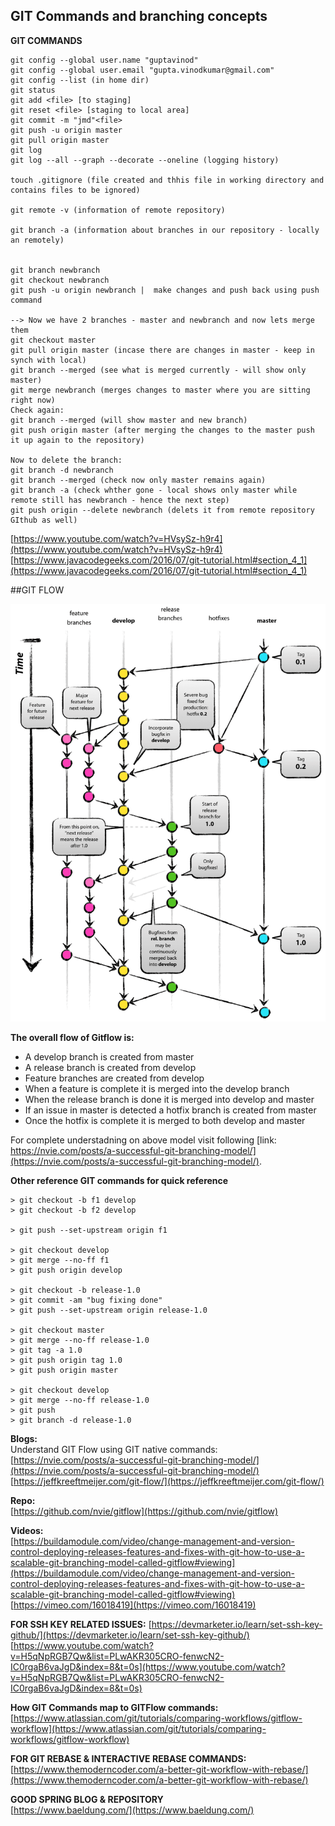 ## GIT Commands and branching concepts

**GIT COMMANDS**
```
git config --global user.name "guptavinod"
git config --global user.email "gupta.vinodkumar@gmail.com"
git config --list (in home dir) 
git status
git add <file> [to staging]
git reset <file> [staging to local area]
git commit -m "jmd"<file>
git push -u origin master 
git pull origin master
git log
git log --all --graph --decorate --oneline (logging history)

touch .gitignore (file created and thhis file in working directory and contains files to be ignored)	

git remote -v (information of remote repository)

git branch -a (information about branches in our repository - locally an remotely)


git branch newbranch
git checkout newbranch 
git push -u origin newbranch |  make changes and push back using push command 

--> Now we have 2 branches - master and newbranch and now lets merge them
git checkout master 
git pull origin master (incase there are changes in master - keep in synch with local)
git branch --merged (see what is merged currently - will show only master)
git merge newbranch (merges changes to master where you are sitting right now)
Check again: 
git branch --merged (will show master and new branch)
git push origin master (after merging the changes to the master push it up again to the repository)
	
Now to delete the branch: 
git branch -d newbranch
git branch --merged (check now only master remains again)
git branch -a (check whther gone - local shows only master while remote still has newbranch - hence the next step) 
git push origin --delete newbranch (delets it from remote repository GIthub as well)
```
[https://www.youtube.com/watch?v=HVsySz-h9r4](https://www.youtube.com/watch?v=HVsySz-h9r4)  
[https://www.javacodegeeks.com/2016/07/git-tutorial.html#section_4_1](https://www.javacodegeeks.com/2016/07/git-tutorial.html#section_4_1)  


##GIT FLOW

![Git branching model](images/git-model.png)	

**The overall flow of Gitflow is:** 
- A develop branch is created from master
- A release branch is created from develop
- Feature branches are created from develop
- When a feature is complete it is merged into the develop branch
- When the release branch is done it is merged into develop and master
- If an issue in master is detected a hotfix branch is created from master
- Once the hotfix is complete it is merged to both develop and master

For complete understadning on above model visit following [link: https://nvie.com/posts/a-successful-git-branching-model/](https://nvie.com/posts/a-successful-git-branching-model/).


**Other reference GIT commands for quick reference**
```
> git checkout -b f1 develop
> git checkout -b f2 develop

> git push --set-upstream origin f1

> git checkout develop
> git merge --no-ff f1
> git push origin develop

> git checkout -b release-1.0
> git commit -am "bug fixing done"
> git push --set-upstream origin release-1.0

> git checkout master
> git merge --no-ff release-1.0
> git tag -a 1.0
> git push origin tag 1.0
> git push origin master

> git checkout develop
> git merge --no-ff release-1.0
> git push
> git branch -d release-1.0

```

**Blogs:**   
Understand GIT Flow using GIT native commands:   
[https://nvie.com/posts/a-successful-git-branching-model/](https://nvie.com/posts/a-successful-git-branching-model/)  
[https://jeffkreeftmeijer.com/git-flow/](https://jeffkreeftmeijer.com/git-flow/)  

**Repo:**  
[https://github.com/nvie/gitflow](https://github.com/nvie/gitflow)

**Videos:**  
[https://buildamodule.com/video/change-management-and-version-control-deploying-releases-features-and-fixes-with-git-how-to-use-a-scalable-git-branching-model-called-gitflow#viewing](https://buildamodule.com/video/change-management-and-version-control-deploying-releases-features-and-fixes-with-git-how-to-use-a-scalable-git-branching-model-called-gitflow#viewing)  
[https://vimeo.com/16018419](https://vimeo.com/16018419)  

**FOR SSH KEY RELATED ISSUES:**
[https://devmarketer.io/learn/set-ssh-key-github/](https://devmarketer.io/learn/set-ssh-key-github/)  
[https://www.youtube.com/watch?v=H5qNpRGB7Qw&list=PLwAKR305CRO-fenwcN2-IC0rgaB6vaJgD&index=8&t=0s](https://www.youtube.com/watch?v=H5qNpRGB7Qw&list=PLwAKR305CRO-fenwcN2-IC0rgaB6vaJgD&index=8&t=0s)  

**How GIT Commands map to GITFlow commands:**   
[https://www.atlassian.com/git/tutorials/comparing-workflows/gitflow-workflow](https://www.atlassian.com/git/tutorials/comparing-workflows/gitflow-workflow)

**FOR GIT REBASE & INTERACTIVE REBASE COMMANDS:**  
[https://www.themoderncoder.com/a-better-git-workflow-with-rebase/](https://www.themoderncoder.com/a-better-git-workflow-with-rebase/)

**GOOD SPRING BLOG & REPOSITORY**  
[https://www.baeldung.com/](https://www.baeldung.com/)



